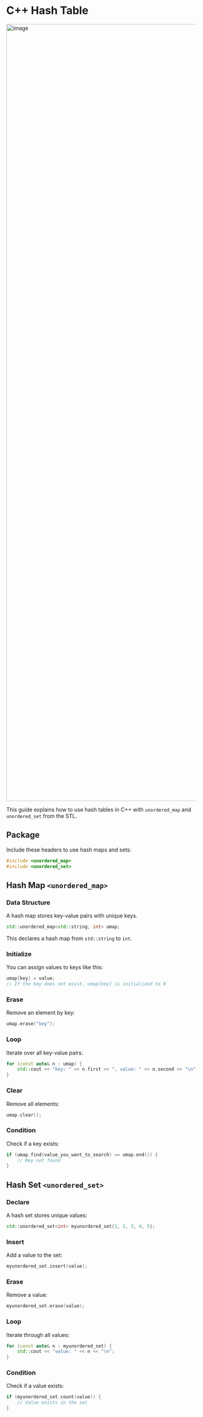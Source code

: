 # C++ Hash Table
<img width="1822" height="2051" alt="image" src="https://github.com/user-attachments/assets/710467c3-7554-44b7-aecd-823fe17ad6b4" />

This guide explains how to use hash tables in C++ with `unordered_map` and `unordered_set` from the STL.

## Package
Include these headers to use hash maps and sets:
```cpp
#include <unordered_map>
#include <unordered_set>
```

## Hash Map `<unordered_map>`

### Data Structure
A hash map stores key-value pairs with unique keys.
```cpp
std::unordered_map<std::string, int> umap;
```
This declares a hash map from `std::string` to `int`.

### Initialize
You can assign values to keys like this:
```cpp
umap[key] = value;
// If the key does not exist, umap[key] is initialized to 0
```

### Erase
Remove an element by key:
```cpp
umap.erase("key");
```

### Loop
Iterate over all key-value pairs:
```cpp
for (const auto& n : umap) {
    std::cout << "key: " << n.first << ", value: " << n.second << "\n";
}
```

### Clear
Remove all elements:
```cpp
umap.clear();
```

### Condition
Check if a key exists:
```cpp
if (umap.find(value_you_want_to_search) == umap.end()) {
    // Key not found
}
```

## Hash Set `<unordered_set>`

### Declare
A hash set stores unique values:
```cpp
std::unordered_set<int> myunordered_set{1, 2, 3, 4, 5};
```

### Insert
Add a value to the set:
```cpp
myunordered_set.insert(value);
```

### Erase
Remove a value:
```cpp
myunordered_set.erase(value);
```

### Loop
Iterate through all values:
```cpp
for (const auto& n : myunordered_set) {
    std::cout << "value: " << n << "\n";
}
```

### Condition
Check if a value exists:
```cpp
if (myunordered_set.count(value)) {
    // Value exists in the set
}
```

